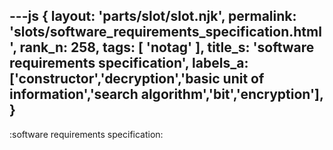 ---js
{
  layout: 'parts/slot/slot.njk',
  permalink: 'slots/software_requirements_specification.html',
  rank_n: 258,
  tags: [ 'notag' ],
  title_s: 'software requirements specification',
  labels_a: ['constructor','decryption','basic unit of information','search algorithm','bit','encryption'],
}
---
:software requirements specification:

